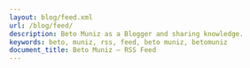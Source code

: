 ```yaml
---
layout: blog/feed.xml
url: /blog/feed/
description: Beto Muniz as a Blogger and sharing knowledge.
keywords: beto, muniz, rss, feed, beto muniz, betomuniz
document_title: Beto Muniz — RSS Feed
---
```

